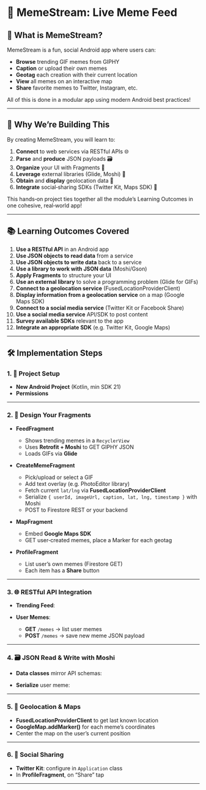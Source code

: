 # 🎉 **MemeStream: Live Meme Feed**

## 🌟 What is MemeStream?  
MemeStream is a fun, social Android app where users can:
- **Browse** trending GIF memes from GIPHY  
- **Caption** or upload their own memes  
- **Geotag** each creation with their current location  
- **View** all memes on an interactive map  
- **Share** favorite memes to Twitter, Instagram, etc.  

All of this is done in a modular app using modern Android best practices!

---

## 🎯 Why We’re Building This  
By creating MemeStream, you will learn to:
1. **Connect** to web services via RESTful APIs 🌐  
2. **Parse** and **produce** JSON payloads 🗃️  
3. **Organize** your UI with Fragments 🧩  
4. **Leverage** external libraries (Glide, Moshi) 🤝  
5. **Obtain** and **display** geolocation data 📍  
6. **Integrate** social‑sharing SDKs (Twitter Kit, Maps SDK) 📲  

This hands‑on project ties together all the module’s Learning Outcomes in one cohesive, real‑world app!

---

## 📚 Learning Outcomes Covered  
1. **Use a RESTful API** in an Android app  
2. **Use JSON objects to read data** from a service  
3. **Use JSON objects to write data** back to a service  
4. **Use a library to work with JSON data** (Moshi/Gson)  
5. **Apply Fragments** to structure your UI  
6. **Use an external library** to solve a programming problem (Glide for GIFs)  
7. **Connect to a geolocation service** (FusedLocationProviderClient)  
8. **Display information from a geolocation service** on a map (Google Maps SDK)  
9. **Connect to a social media service** (Twitter Kit or Facebook Share)  
10. **Use a social media service** API/SDK to post content  
11. **Survey available SDKs** relevant to the app  
12. **Integrate an appropriate SDK** (e.g. Twitter Kit, Google Maps)  

---

## 🛠️ Implementation Steps

### 1. 🚀 Project Setup  
- **New Android Project** (Kotlin, min SDK 21)  
- **Permissions** 

---

### 2. 🧩 Design Your Fragments

* **FeedFragment**

  * Shows trending memes in a `RecyclerView`
  * Uses **Retrofit + Moshi** to GET GIPHY JSON
  * Loads GIFs via **Glide**
* **CreateMemeFragment**

  * Pick/upload or select a GIF
  * Add text overlay (e.g. PhotoEditor library)
  * Fetch current `lat/lng` via **FusedLocationProviderClient**
  * Serialize `{ userId, imageUrl, caption, lat, lng, timestamp }` with Moshi
  * POST to Firestore REST or your backend
* **MapFragment**

  * Embed **Google Maps SDK**
  * GET user‑created memes, place a Marker for each geotag
* **ProfileFragment**

  * List user’s own memes (Firestore GET)
  * Each item has a **Share** button

---

### 3. 🌐 RESTful API Integration

* **Trending Feed**:

* **User Memes**:

  * **GET** `/memes` → list user memes
  * **POST** `/memes` → save new meme JSON payload

---

### 4. 🗃️ JSON Read & Write with Moshi

* **Data classes** mirror API schemas:

* **Serialize** user meme:

---

### 5. 📍 Geolocation & Maps

* **FusedLocationProviderClient** to get last known location
* **GoogleMap.addMarker()** for each meme’s coordinates
* Center the map on the user’s current position

---

### 6. 📲 Social Sharing

* **Twitter Kit**: configure in `Application` class
* In **ProfileFragment**, on “Share” tap

---

